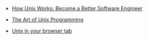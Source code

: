 
- [How Unix Works: Become a Better Software Engineer](https://neilkakkar.com/unix.html)

- [The Art of Unix Programming](https://homepage.cs.uri.edu/~thenry/resources/unix_art/index.html)

- [Unix in your browser tab](https://browsix.org/)
